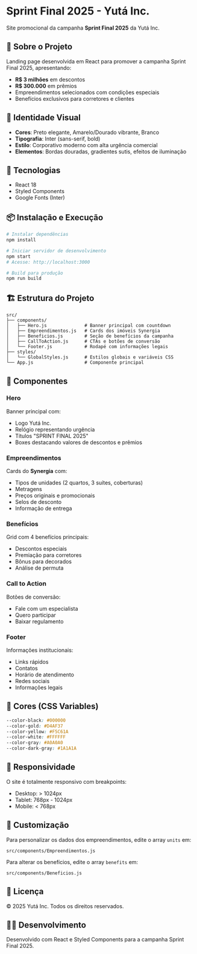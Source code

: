 # Sprint Final 2025 - Yutá Inc.

Site promocional da campanha **Sprint Final 2025** da Yutá Inc.

## 🎯 Sobre o Projeto

Landing page desenvolvida em React para promover a campanha Sprint Final 2025, apresentando:

- **R$ 3 milhões** em descontos
- **R$ 300.000** em prêmios
- Empreendimentos selecionados com condições especiais
- Benefícios exclusivos para corretores e clientes

## 🎨 Identidade Visual

- **Cores**: Preto elegante, Amarelo/Dourado vibrante, Branco
- **Tipografia**: Inter (sans-serif, bold)
- **Estilo**: Corporativo moderno com alta urgência comercial
- **Elementos**: Bordas douradas, gradientes sutis, efeitos de iluminação

## 🚀 Tecnologias

- React 18
- Styled Components
- Google Fonts (Inter)

## 📦 Instalação e Execução

```bash
# Instalar dependências
npm install

# Iniciar servidor de desenvolvimento
npm start
# Acesse: http://localhost:3000

# Build para produção
npm run build
```

## 🏗️ Estrutura do Projeto

```
src/
├── components/
│   ├── Hero.js              # Banner principal com countdown
│   ├── Empreendimentos.js   # Cards dos imóveis Synergia
│   ├── Beneficios.js        # Seção de benefícios da campanha
│   ├── CallToAction.js      # CTAs e botões de conversão
│   └── Footer.js            # Rodapé com informações legais
├── styles/
│   └── GlobalStyles.js      # Estilos globais e variáveis CSS
└── App.js                   # Componente principal
```

## 📱 Componentes

### Hero
Banner principal com:
- Logo Yutá Inc.
- Relógio representando urgência
- Títulos "SPRINT FINAL 2025"
- Boxes destacando valores de descontos e prêmios

### Empreendimentos
Cards do **Synergia** com:
- Tipos de unidades (2 quartos, 3 suítes, coberturas)
- Metragens
- Preços originais e promocionais
- Selos de desconto
- Informação de entrega

### Benefícios
Grid com 4 benefícios principais:
- Descontos especiais
- Premiação para corretores
- Bônus para decorados
- Análise de permuta

### Call to Action
Botões de conversão:
- Fale com um especialista
- Quero participar
- Baixar regulamento

### Footer
Informações institucionais:
- Links rápidos
- Contatos
- Horário de atendimento
- Redes sociais
- Informações legais

## 🎨 Cores (CSS Variables)

```css
--color-black: #000000
--color-gold: #D4AF37
--color-yellow: #F5C61A
--color-white: #FFFFFF
--color-gray: #A0A0A0
--color-dark-gray: #1A1A1A
```

## 📱 Responsividade

O site é totalmente responsivo com breakpoints:
- Desktop: > 1024px
- Tablet: 768px - 1024px
- Mobile: < 768px

## 🔧 Customização

Para personalizar os dados dos empreendimentos, edite o array `units` em:
```
src/components/Empreendimentos.js
```

Para alterar os benefícios, edite o array `benefits` em:
```
src/components/Beneficios.js
```

## 📄 Licença

© 2025 Yutá Inc. Todos os direitos reservados.

## 👨‍💻 Desenvolvimento

Desenvolvido com React e Styled Components para a campanha Sprint Final 2025.
